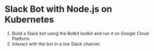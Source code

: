 # Slack Bot with Node.js on Kubernetes

1. Build a Slack bot using the Botkit toolkit and run it on Google Cloud Platform
2. Interact with the bot in a live Slack channel.
